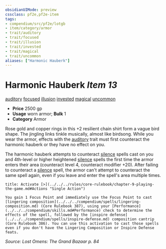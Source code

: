```yaml
---
obsidianUIMode: preview
cssclass: pf2e,pf2e-item
tags:
- compendium/src/pf2e/lotgb
- item/category/armor
- trait/auditory
- trait/focused
- trait/illusion
- trait/invested
- trait/magical
- trait/uncommon
aliases: ["Harmonic Hauberk"]
---
```

# Harmonic Hauberk *Item 13*  
[auditory](../../../Rules/traits/auditory.md)  [focused](../../../Rules/traits/focused.md)  [illusion](../../../Rules/traits/illusion.md)  [invested](../../../Rules/traits/invested.md)  [magical](../../../Rules/traits/magical.md)  [uncommon](../../../Rules/traits/uncommon.md)  

- **Price** 2500 gp
- **Usage** worn armor; **Bulk** 1
- **Category** Armor

Rose gold and copper rings in this +2 resilient chain shirt form a vague bird shape. The jingling links tinkle musically, almost like birdsong. While you wear the armor, effects with the [auditory](../../../Rules/traits/auditory.md) trait must first counteract the harmonic hauberk or they have no effect on you.

The harmonic hauberk attempts to counteract [silence](../../spells/silence.md) spells cast on you and 4th-level or higher heightened [silence](../../spells/silence.md) spells the first time the armor enters their area (counteract level 4, counteract modifier +20). After failing to counteract a [silence](../../spells/silence.md) spell, the armor can't attempt to counteract the same spell again, even if you leave and enter the spell's area multiple times.

```ad-embed-ability
title: Activate [>](../../../rules/core-rulebook/chapter-9-playing-the-game.md#Actions "Single Action")

You gain 1 Focus Point and immediately use the Focus Point to cast [lingering composition](../../../compendium/spells/lingering-composition.md) (Core Rulebook 387), using your [Performance](../../../compendium/skills.md#Performance) check to determine the effects of the spell, followed by the [inspire defense](../../../compendium/spells/inspire-defense.md) composition cantrip (Core Rulebook 386). You can use this activation to cast those spells even if you don't have the Lingering Composition or Inspire Defense feats.
```

*Source: Lost Omens: The Grand Bazaar p. 84*
